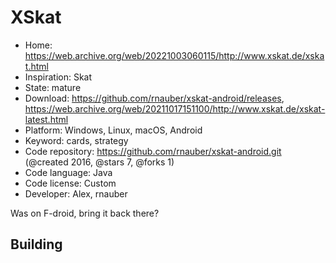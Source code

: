 # XSkat

- Home: https://web.archive.org/web/20221003060115/http://www.xskat.de/xskat.html
- Inspiration: Skat
- State: mature
- Download: https://github.com/rnauber/xskat-android/releases, https://web.archive.org/web/20211017151100/http://www.xskat.de/xskat-latest.html
- Platform: Windows, Linux, macOS, Android
- Keyword: cards, strategy
- Code repository: https://github.com/rnauber/xskat-android.git (@created 2016, @stars 7, @forks 1)
- Code language: Java
- Code license: Custom
- Developer: Alex, rnauber

Was on F-droid, bring it back there?

## Building
